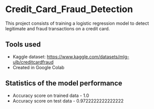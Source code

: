 # Credit_Card_Fraud_Detection
This project consists of training a logistic regression model to detect legitimate and fraud transactions on a credit card.

## Tools used
- Kaggle dataset: https://www.kaggle.com/datasets/mlg-ulb/creditcardfraud
- Created in Google Colab

## Statistics of the model performance
- Accuracy score on trained data - 1.0
- Accuracy score on test data - 0.9722222222222222
